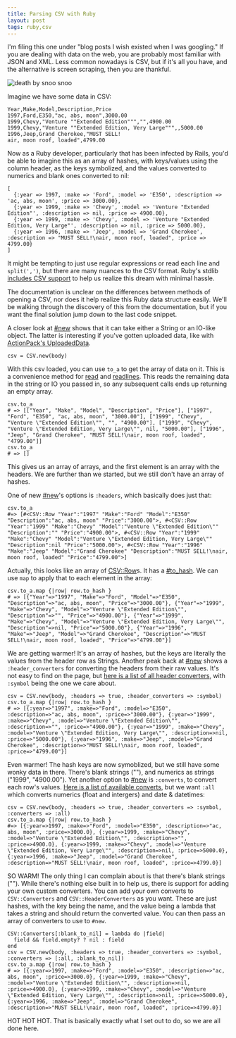 ```yaml
---
title: Parsing CSV with Ruby
layout: post
tags: ruby,csv
---
```


I'm filing this one under "blog posts I wish existed when I was googling." If you are dealing with data on the web, you are probably most familiar with JSON and XML. Less common nowadays is CSV, but if it's all you have, and the alternative is screen scraping, then you are thankful.

![death by snoo snoo](http://mlkshk.com/r/5NX8.gif)

Imagine we have some data in CSV:

    Year,Make,Model,Description,Price
    1997,Ford,E350,"ac, abs, moon",3000.00
    1999,Chevy,"Venture ""Extended Edition""","",4900.00
    1999,Chevy,"Venture ""Extended Edition, Very Large""",,5000.00
    1996,Jeep,Grand Cherokee,"MUST SELL!
    air, moon roof, loaded",4799.00

Now as a Ruby developer, particularly that has been infected by Rails, you'd be able to imagine this as an array of hashes, with keys/values using the column header, as the keys symbolized, and the values converted to numerics and blank ones converted to nil:


    [
      {:year => 1997, :make => 'Ford', :model => 'E350', :description => 'ac, abs, moon', :price => 3000.00},
      {:year => 1999, :make => 'Chevy', :model => 'Venture "Extended Edition"', :description => nil, :price => 4900.00},
      {:year => 1999, :make => 'Chevy', :model => 'Venture "Extended Edition, Very Large"', :description => nil, :price => 5000.00},
      {:year => 1996, :make => 'Jeep', :model => 'Grand Cherokee', :description => "MUST SELL!\nair, moon roof, loaded", :price => 4799.00}
    ]

It might be tempting to just use regular expressions or read each line and `split(',')`, but there are many nuances to the CSV format. Ruby's stdlib [includes CSV support](http://ruby-doc.org/stdlib-2.0/libdoc/csv/rdoc/CSV.html) to help us realize this dream with minimal hassle.

The documentation is unclear on the differences between methods of opening a CSV, nor does it help realize this Ruby data structure easily. We'll be walking through the discovery of this from the documentation, but if you want the final solution jump down to the last code snippet.

A closer look at [#new](http://ruby-doc.org/stdlib-2.0/libdoc/csv/rdoc/CSV.html#method-c-new) shows that it can take either a String or an IO-like object. The latter is interesting if you've gotten uploaded data, like with [ActionPack's UploadedData](http://api.rubyonrails.org/classes/ActionDispatch/Http/UploadedFile.html).

    csv = CSV.new(body)

With this csv loaded, you can use `to_a` to get the array of data on it. This is a convenience method for [read](http://ruby-doc.org/stdlib-2.0/libdoc/csv/rdoc/CSV.html#method-i-read) and [readlines](http://ruby-doc.org/stdlib-2.0/libdoc/csv/rdoc/CSV.html#method-i-readlines). This reads the remaining data in the string or IO you passed in, so any subsequent calls ends up returning an empty array.

    csv.to_a
    # => [["Year", "Make", "Model", "Description", "Price"], ["1997", "Ford", "E350", "ac, abs, moon", "3000.00"], ["1999", "Chevy", "Venture \"Extended Edition\"", "", "4900.00"], ["1999", "Chevy", "Venture \"Extended Edition, Very Large\"", nil, "5000.00"], ["1996", "Jeep", "Grand Cherokee", "MUST SELL!\nair, moon roof, loaded", "4799.00"]]
    csv.to_a
    # => []

This gives us an array of arrays, and the first element is an array with the headers. We are further than we started, but we still don't have an array of hashes.

One of new [#new](http://ruby-doc.org/stdlib-2.0/libdoc/csv/rdoc/CSV.html#method-i-readlines)'s options is `:headers`, which basically does just that:

    csv.to_a
    #=> [#<CSV::Row "Year":"1997" "Make":"Ford" "Model":"E350" "Description":"ac, abs, moon" "Price":"3000.00">, #<CSV::Row "Year":"1999" "Make":"Chevy" "Model":"Venture \"Extended Edition\"" "Description":"" "Price":"4900.00">, #<CSV::Row "Year":"1999" "Make":"Chevy" "Model":"Venture \"Extended Edition, Very Large\"" "Description":nil "Price":"5000.00">, #<CSV::Row "Year":"1996" "Make":"Jeep" "Model":"Grand Cherokee" "Description":"MUST SELL!\nair, moon roof, loaded" "Price":"4799.00">]

Actually, this looks like an array of [CSV::Row](http://ruby-doc.org/stdlib-2.0/libdoc/csv/rdoc/CSV/Row.html)s. It has a [#to_hash](http://ruby-doc.org/stdlib-2.0/libdoc/csv/rdoc/CSV/Row.html#method-i-to_hash). We can use `map` to apply that to each element in the array:

    csv.to_a.map {|row| row.to_hash }
    # => [{"Year"=>"1997", "Make"=>"Ford", "Model"=>"E350", "Description"=>"ac, abs, moon", "Price"=>"3000.00"}, {"Year"=>"1999", "Make"=>"Chevy", "Model"=>"Venture \"Extended Edition\"", "Description"=>"", "Price"=>"4900.00"}, {"Year"=>"1999", "Make"=>"Chevy", "Model"=>"Venture \"Extended Edition, Very Large\"", "Description"=>nil, "Price"=>"5000.00"}, {"Year"=>"1996", "Make"=>"Jeep", "Model"=>"Grand Cherokee", "Description"=>"MUST SELL!\nair, moon roof, loaded", "Price"=>"4799.00"}]

We are getting warmer! It's an array of hashes, but the keys are literally the values from the header row as Strings. Another peak back at [#new](http://ruby-doc.org/stdlib-2.0/libdoc/csv/rdoc/CSV.html#method-c-new) shows a `:header_converters` for converting the headers from their raw values. It's not easy to find on the page, but [here is a list of all header converters](http://www.ruby-doc.org/stdlib-2.0/libdoc/csv/rdoc/CSV.html#HeaderConverters), with `:symbol` being the one we care about.

    csv = CSV.new(body, :headers => true, :header_converters => :symbol)
    csv.to_a.map {|row| row.to_hash }
    # => [{:year=>"1997", :make=>"Ford", :model=>"E350", :description=>"ac, abs, moon", :price=>"3000.00"}, {:year=>"1999", :make=>"Chevy", :model=>"Venture \"Extended Edition\"", :description=>"", :price=>"4900.00"}, {:year=>"1999", :make=>"Chevy", :model=>"Venture \"Extended Edition, Very Large\"", :description=>nil, :price=>"5000.00"}, {:year=>"1996", :make=>"Jeep", :model=>"Grand Cherokee", :description=>"MUST SELL!\nair, moon roof, loaded", :price=>"4799.00"}]

Even warmer! The hash keys are now symoblized, but we still have some wonky data in there. There's blank strings (""), and numerics as strings ("1999", "4900.00"). Yet another option to [#new](http://ruby-doc.org/stdlib-2.0/libdoc/csv/rdoc/CSV.html#method-c-new) is `:converts`, to convert each row's values. [Here is a list of available converts](http://www.ruby-doc.org/stdlib-2.0/libdoc/csv/rdoc/CSV.html#Converters), but we want `:all` which converts numerics (float and intergers) and date & datetimes:

    csv = CSV.new(body, :headers => true, :header_converters => :symbol, :converters => :all)
    csv.to_a.map {|row| row.to_hash }
    #=> [{:year=>1997, :make=>"Ford", :model=>"E350", :description=>"ac, abs, moon", :price=>3000.0}, {:year=>1999, :make=>"Chevy", :model=>"Venture \"Extended Edition\"", :description=>"", :price=>4900.0}, {:year=>1999, :make=>"Chevy", :model=>"Venture \"Extended Edition, Very Large\"", :description=>nil, :price=>5000.0}, {:year=>1996, :make=>"Jeep", :model=>"Grand Cherokee", :description=>"MUST SELL!\nair, moon roof, loaded", :price=>4799.0}]

SO WARM! The only thing I can complain about is that there's blank strings (""). While there's nothing else built in to help us, there is support for adding your own custom converters. You can add your own converts to `CSV::Converters` and `CSV::HeaderConverters` as you want. These are just hashes, with the key being the name, and the value being a lambda that takes  a string and should return the converted value. You can then pass an array of converters to use to `#new`.

<a name="final-solution"></a>

    CSV::Converters[:blank_to_nil] = lambda do |field|
      field && field.empty? ? nil : field
    end
    csv = CSV.new(body, :headers => true, :header_converters => :symbol, :converters => [:all, :blank_to_nil])
    csv.to_a.map {|row| row.to_hash }
    # => [{:year=>1997, :make=>"Ford", :model=>"E350", :description=>"ac, abs, moon", :price=>3000.0}, {:year=>1999, :make=>"Chevy", :model=>"Venture \"Extended Edition\"", :description=>nil, :price=>4900.0}, {:year=>1999, :make=>"Chevy", :model=>"Venture \"Extended Edition, Very Large\"", :description=>nil, :price=>5000.0}, {:year=>1996, :make=>"Jeep", :model=>"Grand Cherokee", :description=>"MUST SELL!\nair, moon roof, loaded", :price=>4799.0}]

HOT HOT HOT. That is basically exactly what I set out to do, so we are all done here.
